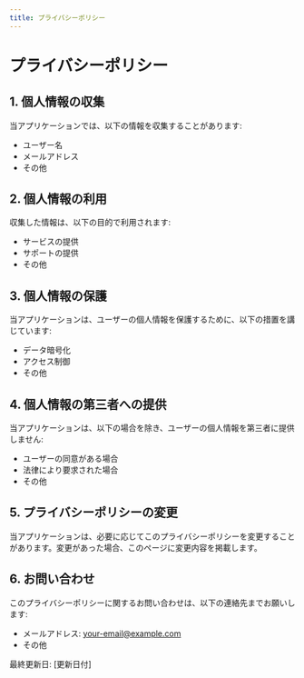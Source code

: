 ```yaml
---
title: プライバシーポリシー
---
```


# プライバシーポリシー

## 1. 個人情報の収集

当アプリケーションでは、以下の情報を収集することがあります:

- ユーザー名
- メールアドレス
- その他

## 2. 個人情報の利用

収集した情報は、以下の目的で利用されます:

- サービスの提供
- サポートの提供
- その他

## 3. 個人情報の保護

当アプリケーションは、ユーザーの個人情報を保護するために、以下の措置を講じています:

- データ暗号化
- アクセス制御
- その他

## 4. 個人情報の第三者への提供

当アプリケーションは、以下の場合を除き、ユーザーの個人情報を第三者に提供しません:

- ユーザーの同意がある場合
- 法律により要求された場合
- その他

## 5. プライバシーポリシーの変更

当アプリケーションは、必要に応じてこのプライバシーポリシーを変更することがあります。変更があった場合、このページに変更内容を掲載します。

## 6. お問い合わせ

このプライバシーポリシーに関するお問い合わせは、以下の連絡先までお願いします:

- メールアドレス: [your-email@example.com](mailto:your-email@example.com)
- その他

最終更新日: [更新日付]
